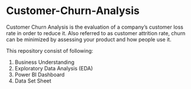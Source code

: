 # Customer-Churn-Analysis
Customer Churn Analysis is the evaluation of a company’s customer loss rate in order to reduce it. Also referred to as customer attrition rate, churn can be minimized by assessing your product and how people use it.

This repository consist of following:

1. Business Understanding
2. Exploratory Data Analysis (EDA)
3. Power BI Dashboard 
4. Data Set Sheet

